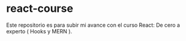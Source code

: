 # react-course
Este repositorio es para subir mi avance con el curso React: De cero a experto ( Hooks y MERN ).
